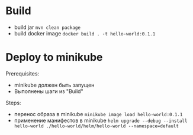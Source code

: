 # Build
- build jar `mvn clean package`
- build docker image `docker build . -t hello-world:0.1.1`

# Deploy to minikube
Prerequisites:
- minikube должен быть запущен
- Выполнены шаги из "Build"

Steps:
- перенос образа в minikube `minikube image load hello-world:0.1.1`
- применение манифестов в minikube `helm upgrade --debug --install hello-world ./hello-world/helm/hello-world --namespace=default`